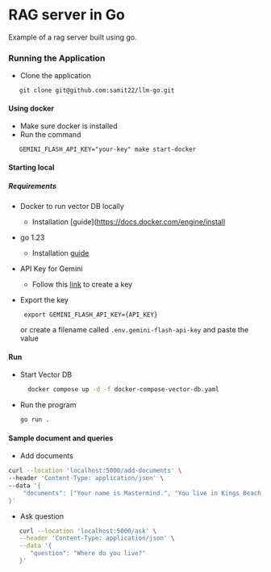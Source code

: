 # RAG server in Go
Example of a rag server built using go.


### Running the Application
   - Clone the application
   ```
      git clone git@github.com:samit22/llm-go.git
   ```

#### Using docker
   - Make sure docker is installed
   - Run the command
   ```
      GEMINI_FLASH_API_KEY="your-key" make start-docker
   ```

#### Starting local

##### Requirements
 - Docker to run vector DB locally
    - Installation [guide](https://docs.docker.com/engine/install

 - go 1.23
    - Installation [guide](https://go.dev/doc/install)

 - API Key for Gemini
    - Follow this [link](https://aistudio.google.com/app/) to create a key

 - Export the key
    ```
     export GEMINI_FLASH_API_KEY={API_KEY}
    ```
    or create a filename called `.env.gemini-flash-api-key` and paste the value

#### Run
 - Start Vector DB
    ```bash
      docker compose up -d -f docker-compose-vector-db.yaml
    ```

 - Run the program
    ```bash
    go run .
    ```

#### Sample document and queries
- Add documents
```bash
curl --location 'localhost:5000/add-documents' \
--header 'Content-Type: application/json' \
--data '{
    "documents": ["Your name is Mastermind.", "You live in Kings Beach, Australia.", "You are developed while learning RAG server based on Go for LLMs. "]
}'
```

- Ask question
``` bash
   curl --location 'localhost:5000/ask' \
   --header 'Content-Type: application/json' \
   --data '{
      "question": "Where do you live?"
   }'
```






